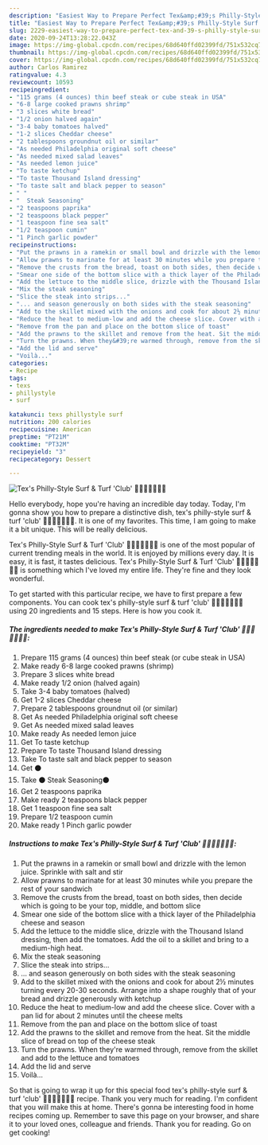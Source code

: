 ```yaml
---
description: "Easiest Way to Prepare Perfect Tex&amp;#39;s Philly-Style Surf &amp;amp; Turf &amp;#39;Club&amp;#39; 🐄🧀🍤🍲🍞🇺🇸"
title: "Easiest Way to Prepare Perfect Tex&amp;#39;s Philly-Style Surf &amp;amp; Turf &amp;#39;Club&amp;#39; 🐄🧀🍤🍲🍞🇺🇸"
slug: 2229-easiest-way-to-prepare-perfect-tex-and-39-s-philly-style-surf-and-amp-turf-and-39-club-and-39
date: 2020-09-24T13:28:22.043Z
image: https://img-global.cpcdn.com/recipes/68d640ffd02399fd/751x532cq70/texs-philly-style-surf-turf-club-🐄🧀🍤🍲🍞🇺🇸-recipe-main-photo.jpg
thumbnail: https://img-global.cpcdn.com/recipes/68d640ffd02399fd/751x532cq70/texs-philly-style-surf-turf-club-🐄🧀🍤🍲🍞🇺🇸-recipe-main-photo.jpg
cover: https://img-global.cpcdn.com/recipes/68d640ffd02399fd/751x532cq70/texs-philly-style-surf-turf-club-🐄🧀🍤🍲🍞🇺🇸-recipe-main-photo.jpg
author: Carlos Ramirez
ratingvalue: 4.3
reviewcount: 10593
recipeingredient:
- "115 grams (4 ounces) thin beef steak or cube steak in USA"
- "6-8 large cooked prawns shrimp"
- "3 slices white bread"
- "1/2 onion halved again"
- "3-4 baby tomatoes halved"
- "1-2 slices Cheddar cheese"
- "2 tablespoons groundnut oil or similar"
- "As needed Philadelphia original soft cheese"
- "As needed mixed salad leaves"
- "As needed lemon juice"
- "To taste ketchup"
- "To taste Thousand Island dressing"
- "To taste salt and black pepper to season"
- " "
- "  Steak Seasoning"
- "2 teaspoons paprika"
- "2 teaspoons black pepper"
- "1 teaspoon fine sea salt"
- "1/2 teaspoon cumin"
- "1 Pinch garlic powder"
recipeinstructions:
- "Put the prawns in a ramekin or small bowl and drizzle with the lemon juice. Sprinkle with salt and stir"
- "Allow prawns to marinate for at least 30 minutes while you prepare the rest of your sandwich"
- "Remove the crusts from the bread, toast on both sides, then decide which is going to be your top, middle, and bottom slice"
- "Smear one side of the bottom slice with a thick layer of the Philadelphia cheese and season"
- "Add the lettuce to the middle slice, drizzle with the Thousand Island dressing, then add the tomatoes. Add the oil to a skillet and bring to a medium-high heat."
- "Mix the steak seasoning"
- "Slice the steak into strips..."
- "... and season generously on both sides with the steak seasoning"
- "Add to the skillet mixed with the onions and cook for about 2½ minutes turning every 20-30 seconds. Arrange into a shape roughly that of your bread and drizzle generously with ketchup"
- "Reduce the heat to medium-low and add the cheese slice. Cover with a pan lid for about 2 minutes until the cheese melts"
- "Remove from the pan and place on the bottom slice of toast"
- "Add the prawns to the skillet and remove from the heat. Sit the middle slice of bread on top of the cheese steak"
- "Turn the prawns. When they&#39;re warmed through, remove from the skillet and add to the lettuce and tomatoes"
- "Add the lid and serve"
- "Voilà..."
categories:
- Recipe
tags:
- texs
- phillystyle
- surf

katakunci: texs phillystyle surf 
nutrition: 200 calories
recipecuisine: American
preptime: "PT21M"
cooktime: "PT32M"
recipeyield: "3"
recipecategory: Dessert

---
```



![Tex&#39;s Philly-Style Surf &amp; Turf &#39;Club&#39; 🐄🧀🍤🍲🍞🇺🇸](https://img-global.cpcdn.com/recipes/68d640ffd02399fd/751x532cq70/texs-philly-style-surf-turf-club-🐄🧀🍤🍲🍞🇺🇸-recipe-main-photo.jpg)

Hello everybody, hope you're having an incredible day today. Today, I'm gonna show you how to prepare a distinctive dish, tex&#39;s philly-style surf &amp; turf &#39;club&#39; 🐄🧀🍤🍲🍞🇺🇸. It is one of my favorites. This time, I am going to make it a bit unique. This will be really delicious.

Tex&#39;s Philly-Style Surf &amp; Turf &#39;Club&#39; 🐄🧀🍤🍲🍞🇺🇸 is one of the most popular of current trending meals in the world. It is enjoyed by millions every day. It is easy, it is fast, it tastes delicious. Tex&#39;s Philly-Style Surf &amp; Turf &#39;Club&#39; 🐄🧀🍤🍲🍞🇺🇸 is something which I've loved my entire life. They're fine and they look wonderful.




To get started with this particular recipe, we have to first prepare a few components. You can cook tex&#39;s philly-style surf &amp; turf &#39;club&#39; 🐄🧀🍤🍲🍞🇺🇸 using 20 ingredients and 15 steps. Here is how you cook it.

<!--inarticleads1-->

##### The ingredients needed to make Tex&#39;s Philly-Style Surf &amp; Turf &#39;Club&#39; 🐄🧀🍤🍲🍞🇺🇸:

1. Prepare 115 grams (4 ounces) thin beef steak (or cube steak in USA)
1. Make ready 6-8 large cooked prawns (shrimp)
1. Prepare 3 slices white bread
1. Make ready 1/2 onion (halved again)
1. Take 3-4 baby tomatoes (halved)
1. Get 1-2 slices Cheddar cheese
1. Prepare 2 tablespoons groundnut oil (or similar)
1. Get As needed Philadelphia original soft cheese
1. Get As needed mixed salad leaves
1. Make ready As needed lemon juice
1. Get To taste ketchup
1. Prepare To taste Thousand Island dressing
1. Take To taste salt and black pepper to season
1. Get  ⚫
1. Take  ⚫ Steak Seasoning⚫
1. Get 2 teaspoons paprika
1. Make ready 2 teaspoons black pepper
1. Get 1 teaspoon fine sea salt
1. Prepare 1/2 teaspoon cumin
1. Make ready 1 Pinch garlic powder




<!--inarticleads2-->

##### Instructions to make Tex&#39;s Philly-Style Surf &amp; Turf &#39;Club&#39; 🐄🧀🍤🍲🍞🇺🇸:

1. Put the prawns in a ramekin or small bowl and drizzle with the lemon juice. Sprinkle with salt and stir
1. Allow prawns to marinate for at least 30 minutes while you prepare the rest of your sandwich
1. Remove the crusts from the bread, toast on both sides, then decide which is going to be your top, middle, and bottom slice
1. Smear one side of the bottom slice with a thick layer of the Philadelphia cheese and season
1. Add the lettuce to the middle slice, drizzle with the Thousand Island dressing, then add the tomatoes. Add the oil to a skillet and bring to a medium-high heat.
1. Mix the steak seasoning
1. Slice the steak into strips...
1. ... and season generously on both sides with the steak seasoning
1. Add to the skillet mixed with the onions and cook for about 2½ minutes turning every 20-30 seconds. Arrange into a shape roughly that of your bread and drizzle generously with ketchup
1. Reduce the heat to medium-low and add the cheese slice. Cover with a pan lid for about 2 minutes until the cheese melts
1. Remove from the pan and place on the bottom slice of toast
1. Add the prawns to the skillet and remove from the heat. Sit the middle slice of bread on top of the cheese steak
1. Turn the prawns. When they&#39;re warmed through, remove from the skillet and add to the lettuce and tomatoes
1. Add the lid and serve
1. Voilà...




So that is going to wrap it up for this special food tex&#39;s philly-style surf &amp; turf &#39;club&#39; 🐄🧀🍤🍲🍞🇺🇸 recipe. Thank you very much for reading. I'm confident that you will make this at home. There's gonna be interesting food in home recipes coming up. Remember to save this page on your browser, and share it to your loved ones, colleague and friends. Thank you for reading. Go on get cooking!

